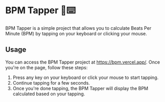 # BPM Tapper 🥁⌨️

BPM Tapper is a simple project that allows you to calculate Beats Per Minute (BPM) by tapping on your keyboard or clicking your mouse.

## Usage

You can access the BPM Tapper project at https://bpm.vercel.app/. Once you're on the page, follow these steps:

1. Press any key on your keyboard or click your mouse to start tapping.
2. Continue tapping for a few seconds.
3. Once you're done tapping, the BPM Tapper will display the BPM calculated based on your tapping.
